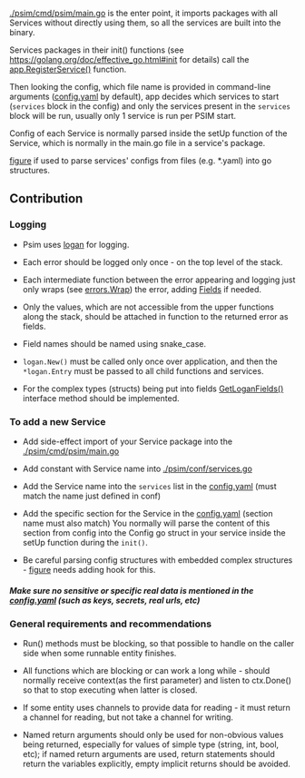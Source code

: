 [./psim/cmd/psim/main.go](./psim/cmd/psim/main.go) is the enter point,
it imports packages with all Services without directly using them, so all the services are built into the binary.

Services packages in their init() functions (see https://golang.org/doc/effective_go.html#init for details)
call the [app.RegisterService()](./psim/app/main.go) function.

Then looking the config, which file name is provided in command-line arguments ([config.yaml](./config.yaml) by default),
app decides which services to start (`services` block in the config)
and only the services present in the `services` block will be run,
usually only 1 service is run per PSIM start.

Config of each Service is normally parsed inside the setUp function of the Service,
which is normally in the main.go file in a service's package.

[figure](https://gitlab.com/distributed_lab/figure) if used to parse services' configs from files (e.g. \*.yaml) into go structures.

## Contribution

### Logging

- Psim uses [logan](https://gitlab.com/distributed_lab/logan) for logging.

- Each error should be logged only once - on the top level of the stack.

- Each intermediate function between the error appearing and logging just only wraps
(see [errors.Wrap](https://gitlab.com/distributed_lab/logan/v3/errors/errors.go)) the error,
adding [Fields](https://gitlab.com/distributed_lab/logan/v3/fields.go) if needed.

- Only the values, which are not accessible from the upper functions along the stack,
should be attached in function to the returned error as fields.

- Field names should be named using snake\_case.

- `logan.New()` must be called only once over application, and then the `*logan.Entry`
must be passed to all child functions and services.

- For the complex types (structs) being put into fields
[GetLoganFields()](https://gitlab.com/distributed_lab/logan/v3/fields/main.go) interface method should be implemented.


### To add a new Service

- Add side-effect import of your Service package into the [./psim/cmd/psim/main.go](./psim/cmd/psim/main.go)

- Add constant with Service name into [./psim/conf/services.go](./psim/conf/services.go)

- Add the Service name into the `services` list in the [config.yaml](./config.yaml) (must match the name just defined in conf)

- Add the specific section for the Service in the [config.yaml](./config.yaml) (section name must also match)
You normally will parse the content of this section from config into the Config go struct in your service
inside the setUp function during the `init()`.

- Be careful parsing config structures with embedded complex structures -
[figure](https://gitlab.com/distributed_lab/figure) needs adding hook for this.

##### Make sure no sensitive or specific real data is mentioned in the [config.yaml](./config.yaml) (such as keys, secrets, real urls, etc)

### General requirements and recommendations

- Run() methods must be blocking, so that possible to handle on the caller side when some runnable entity finishes.

- All functions which are blocking or can work a long while - should normally receive context(as the first parameter)
and listen to ctx.Done() so that to stop executing when latter is closed.

- If some entity uses channels to provide data for reading - it must return a channel for reading, but not take a channel for writing.

- Named return arguments should only be used for non-obvious values being returned, especially for values of simple type (string, int, bool, etc);
if named return arguments are used, return statements should return the variables explicitly, empty implicit returns should be avoided.
